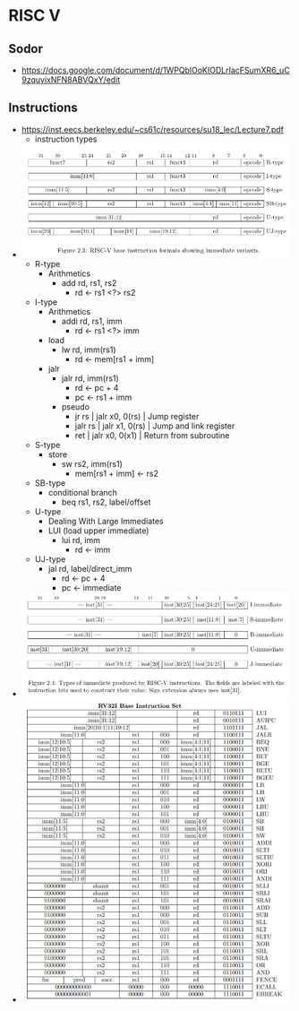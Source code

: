 # RISC V

## Sodor

- <https://docs.google.com/document/d/1WPQblOoKIODLrIacFSumXR6_uC9zquyixNFN8ABVQxY/edit>

## Instructions

- <https://inst.eecs.berkeley.edu/~cs61c/resources/su18_lec/Lecture7.pdf>
    - instruction types
- ![](img/instructionTypes.png)
    - R-type
        - Arithmetics
            - add rd, rs1, rs2
                - rd <- rs1 <?> rs2
    - I-type
        - Arithmetics
            - addi rd, rs1, imm
                - rd <- rs1 <?> imm
        - load
            - lw rd, imm(rs1)
                - rd <- mem[rs1 + imm]
        - jalr
            - jalr rd, imm(rs1)
                - rd <- pc + 4
                - pc <- rs1 + imm
            - pseudo
                - jr rs | jalr x0, 0(rs) | Jump register
                - jalr rs | jalr x1, 0(rs) | Jump and link register
                - ret | jalr x0, 0(x1) | Return from subroutine
    - S-type
        - store
            - sw rs2, imm(rs1)
                - mem[rs1 + imm] <- rs2
    - SB-type
        - conditional branch
            - beq rs1, rs2, label/offset
    - U-type
        - Dealing With Large Immediates
        - LUI (load upper immediate)
            - lui rd, imm
                - rd <- imm
    - UJ-type
        - jal rd, label/direct_imm
            - rd <- pc + 4
            - pc <- immediate
- ![](img/immediate.png)
- ![](img/2020-09-29-20-12-04.png)
